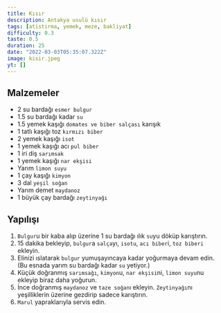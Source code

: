 ```yaml
---
title: Kısır
description: Antakya usulü kısır
tags: [atistirma, yemek, meze, bakliyat]
difficulty: 0.3
taste: 0.5
duration: 25
date: "2022-03-03T05:35:07.322Z"
image: kisir.jpeg
yt: []
---
```


## Malzemeler

- 2 su bardağı `esmer bulgur`
- 1.5 su bardağı kadar `su`
- 1.5 yemek kaşığı `domates ve biber salçası` karışık
- 1 tatlı kaşığı toz `kırmızı biber`
- 2 yemek kaşığı `isot`
- 1 yemek kaşığı acı `pul biber`
- 1 iri diş `sarımsak`
- 1 yemek kaşığı `nar ekşisi`
- Yarım `limon suyu`
- 1 çay kaşığı `kimyon`
- 3 dal `yeşil soğan`
- Yarım demet `maydanoz`
- 1 büyük çay bardağı `zeytinyağı`

## Yapılışı

1. `Bulgur`u bir kaba alıp üzerine 1 su bardağı ılık `su`yu döküp karıştırın.
2. 15 dakika bekleyip, `bulgur`a `salça`yı, `isotu`, `acı biber`i, `toz biberi` ekleyin.
3. Elinizi ıslatarak `bulgur` yumuşayıncaya kadar yoğurmaya devam edin. (Bu esnada yarım su bardağı kadar `su` yetiyor.)
4. Küçük doğranmış `sarımsağı`, `kimyon`u, `nar ekşisi`ni, `limon suyu`nu ekleyip biraz daha yoğurun.
5. İnce doğranmış `maydanoz` ve `taze soğan`ı ekleyin. `Zeytinyağı`nı yeşilliklerin üzerine gezdirip sadece karıştırın.
6. `Marul` yapraklarıyla servis edin.
